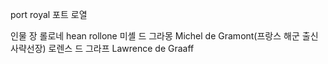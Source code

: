 ﻿port royal 포트 로열

인물
장 롤로네 hean rollone
미셸 드 그라몽 Michel de Gramont(프랑스 해군 출신 사략선장)
로렌스 드 그라프 Lawrence de Graaff
